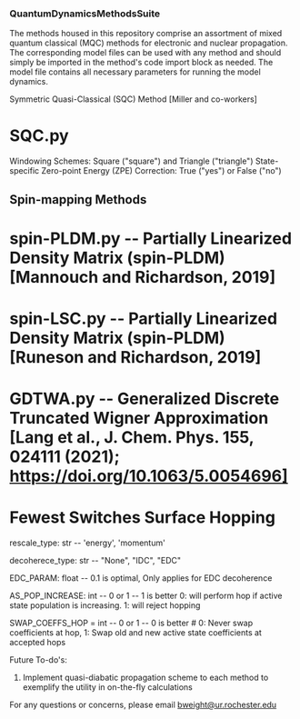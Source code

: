### QuantumDynamicsMethodsSuite

The methods housed in this repository comprise an assortment of mixed quantum classical (MQC) methods for electronic and nuclear propagation. The corresponding model files can be used with any method and should simply be imported in the method's code import block as needed. The model file contains all necessary parameters for running the model dynamics.

Symmetric Quasi-Classical (SQC) Method [Miller and co-workers]

# SQC.py 

  Windowing Schemes:                                      Square ("square") and Triangle ("triangle")
  State-specific Zero-point Energy (ZPE) Correction:      True ("yes") or False ("no")

## Spin-mapping Methods

# spin-PLDM.py -- Partially Linearized Density Matrix (spin-PLDM) [Mannouch and Richardson, 2019]

# spin-LSC.py  -- Partially Linearized Density Matrix (spin-PLDM) [Runeson and Richardson, 2019]

# GDTWA.py     -- Generalized Discrete Truncated Wigner Approximation [Lang et al., J. Chem. Phys. 155, 024111 (2021); https://doi.org/10.1063/5.0054696]

# Fewest Switches Surface Hopping

  rescale_type: str -- 'energy', 'momentum'

  decoherece_type: str -- "None", "IDC", "EDC"
  
  EDC_PARAM: float -- 0.1 is optimal, Only applies for EDC decoherence
  
  AS_POP_INCREASE: int -- 0 or 1 -- 1 is better 0: will perform hop if active state population is increasing. 1: will reject hopping
  
  SWAP_COEFFS_HOP = int -- 0 or 1 -- 0 is better # 0: Never swap coefficients at hop, 1: Swap old and new active state coefficients at accepted hops



Future To-do's:

1. Implement quasi-diabatic propagation scheme to each method to exemplify the utility in on-the-fly calculations




For any questions or concerns, please email bweight@ur.rochester.edu
